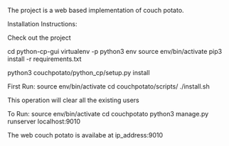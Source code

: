 The project is a web based implementation of couch potato.

Installation Instructions:

Check out the project

cd python-cp-gui
virtualenv -p python3 env
source env/bin/activate
pip3 install -r requirements.txt

python3 couchpotato/python_cp/setup.py install


First Run:
source env/bin/activate
cd couchpotato/scripts/
./install.sh

This operation will clear all the existing users

To Run:
source env/bin/activate
cd couchpotato
python3 manage.py runserver localhost:9010

The web couch potato is availabe at 
ip_address:9010

